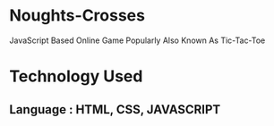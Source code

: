 # Noughts-Crosses
JavaScript Based Online Game Popularly Also Known As Tic-Tac-Toe

# Technology Used
## Language : HTML, CSS, JAVASCRIPT

